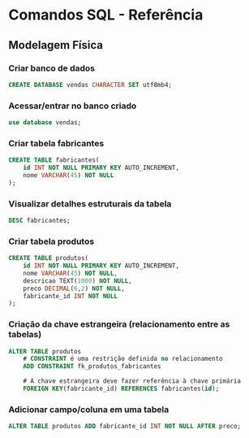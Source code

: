 # Comandos SQL - Referência

## Modelagem Física

### Criar banco de dados

```sql
CREATE DATABASE vendas CHARACTER SET utf8mb4;
```

### Acessar/entrar no banco criado

```sql
use database vendas;
```

### Criar tabela fabricantes

```sql
CREATE TABLE fabricantes(
    id INT NOT NULL PRIMARY KEY AUTO_INCREMENT,
    nome VARCHAR(45) NOT NULL
);
```

### Visualizar detalhes estruturais da tabela
```sql
DESC fabricantes;
```

### Criar tabela produtos

```sql
CREATE TABLE produtos(
    id INT NOT NULL PRIMARY KEY AUTO_INCREMENT,
    nome VARCHAR(45) NOT NULL,
    descricao TEXT(1000) NOT NULL,
    preco DECIMAL(6,2) NOT NULL,
    fabricante_id INT NOT NULL
);
```


### Criação da chave estrangeira (relacionamento entre as tabelas)

```sql
ALTER TABLE produtos
    # CONSTRAINT é uma restrição definida no relacionamento
    ADD CONSTRAINT fk_produtos_fabricantes

    # A chave estrangeira deve fazer referência à chave primária
    FOREIGN KEY(fabricante_id) REFERENCES fabricantes(id);
```


### Adicionar campo/coluna em uma tabela

```sql
ALTER TABLE produtos ADD fabricante_id INT NOT NULL AFTER preco;
```